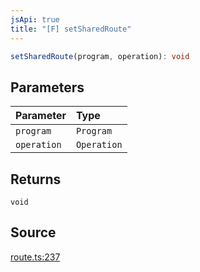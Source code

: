 ```yaml
---
jsApi: true
title: "[F] setSharedRoute"
---
```


```ts
setSharedRoute(program, operation): void
```

## Parameters

| Parameter   | Type        |
| :---------- | :---------- |
| `program`   | `Program`   |
| `operation` | `Operation` |

## Returns

`void`

## Source

[route.ts:237](https://github.com/markcowl/cadl/blob/1a6d2b70/packages/http/src/route.ts#L237)
